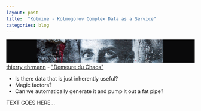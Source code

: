 ```yaml
---
layout: post
title:  "Kolmine - Kolmogorov Complex Data as a Service"
categories: blog
---
```


<p class="attribution">
	<img src="/images/kolmine/kolmogorov.png" class="image fit" />
	<a href="https://www.flickr.com/photos/home_of_chaos/">thierry ehrmann</a> -
	<a href="https://www.flickr.com/photos/home_of_chaos/7609862098/in/photolist-7dVgpE-cAsx51-cyNqNJ-cyNr19-cyNqUm-cAswZb-cAswSW-edaG9W-nxkuSu-ed52mP">"Demeure du Chaos"</a>
</p>

* Is there data that is just inherently useful?
* Magic factors?
* Can we automatically generate it and pump it out a fat pipe?

TEXT GOES HERE...
